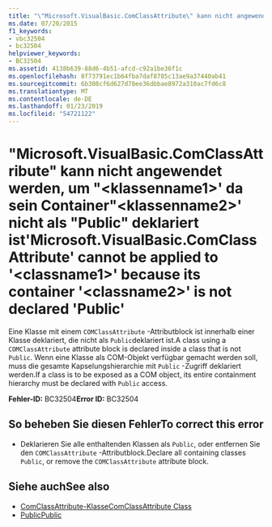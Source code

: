 ```yaml
---
title: "\"Microsoft.VisualBasic.ComClassAttribute\" kann nicht angewendet werden, um \"&lt;klassenname1&gt;' da sein Container\"&lt;klassenname2&gt;' nicht als \"Public\" deklariert ist"
ms.date: 07/20/2015
f1_keywords:
- vbc32504
- bc32504
helpviewer_keywords:
- BC32504
ms.assetid: 4138b639-88d6-4b51-afcd-c92a1be36f1c
ms.openlocfilehash: 8f73791ec1b64fba7daf8785c13ae9a37440ab41
ms.sourcegitcommit: 6b308cf6d627d78ee36dbbae8972a310ac7fd6c8
ms.translationtype: MT
ms.contentlocale: de-DE
ms.lasthandoff: 01/23/2019
ms.locfileid: "54721122"
---
```

# <a name="microsoftvisualbasiccomclassattribute-cannot-be-applied-to-ltclassname1gt-because-its-container-ltclassname2gt-is-not-declared-public"></a><span data-ttu-id="fdf09-102">"Microsoft.VisualBasic.ComClassAttribute" kann nicht angewendet werden, um "&lt;klassenname1&gt;' da sein Container"&lt;klassenname2&gt;' nicht als "Public" deklariert ist</span><span class="sxs-lookup"><span data-stu-id="fdf09-102">'Microsoft.VisualBasic.ComClassAttribute' cannot be applied to '&lt;classname1&gt;' because its container '&lt;classname2&gt;' is not declared 'Public'</span></span>
<span data-ttu-id="fdf09-103">Eine Klasse mit einem `COMClassAttribute` -Attributblock ist innerhalb einer Klasse deklariert, die nicht als `Public`deklariert ist.</span><span class="sxs-lookup"><span data-stu-id="fdf09-103">A class using a `COMClassAttribute` attribute block is declared inside a class that is not `Public`.</span></span> <span data-ttu-id="fdf09-104">Wenn eine Klasse als COM-Objekt verfügbar gemacht werden soll, muss die gesamte Kapselungshierarchie mit `Public` -Zugriff deklariert werden.</span><span class="sxs-lookup"><span data-stu-id="fdf09-104">If a class is to be exposed as a COM object, its entire containment hierarchy must be declared with `Public` access.</span></span>  
  
 <span data-ttu-id="fdf09-105">**Fehler-ID:** BC32504</span><span class="sxs-lookup"><span data-stu-id="fdf09-105">**Error ID:** BC32504</span></span>  
  
## <a name="to-correct-this-error"></a><span data-ttu-id="fdf09-106">So beheben Sie diesen Fehler</span><span class="sxs-lookup"><span data-stu-id="fdf09-106">To correct this error</span></span>  
  
-   <span data-ttu-id="fdf09-107">Deklarieren Sie alle enthaltenden Klassen als `Public`, oder entfernen Sie den `COMClassAttribute` -Attributblock.</span><span class="sxs-lookup"><span data-stu-id="fdf09-107">Declare all containing classes `Public`, or remove the `COMClassAttribute` attribute block.</span></span>  
  
## <a name="see-also"></a><span data-ttu-id="fdf09-108">Siehe auch</span><span class="sxs-lookup"><span data-stu-id="fdf09-108">See also</span></span>

- [<span data-ttu-id="fdf09-109">ComClassAttribute-Klasse</span><span class="sxs-lookup"><span data-stu-id="fdf09-109">ComClassAttribute Class</span></span>](xref:Microsoft.VisualBasic.ComClassAttribute)
- [<span data-ttu-id="fdf09-110">Public</span><span class="sxs-lookup"><span data-stu-id="fdf09-110">Public</span></span>](../../visual-basic/language-reference/modifiers/public.md)
